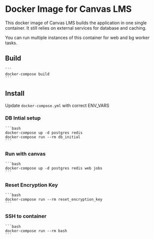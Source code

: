 # Docker Image for Canvas LMS

This docker image of Canvas LMS builds the application in one single container. It still relies on external services for database and caching.

You can run multiple instances of this container for web and bg worker tasks.

## Build

    ```
    docker-compose build
    ```

## Install

Update `docker-compose.yml` with correct ENV_VARS

### DB Intial setup

    ```bash
    docker-compose up -d postgres redis
    docker-compose run --rm db_initial
    ```

### Run with canvas

    ```bash
    docker-compose up -d postgres redis web jobs
    ```

### Reset Encryption Key

    ```bash
    docker-compose run --rm reset_encryption_key
    ```

### SSH to container

    ```bash
    docker-compose run --rm bash
    ```
